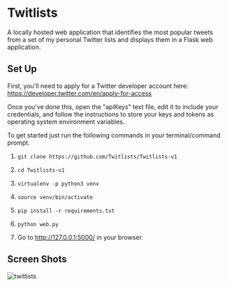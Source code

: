 # Twitlists

A locally hosted web application that identifies the most popular tweets from a set of my personal Twitter lists and displays them in a Flask web application.


## **Set Up**

First, you'll need to apply for a Twitter developer account here: https://developer.twitter.com/en/apply-for-access

Once you've done this, open the "apiKeys" text file,  edit it to include your credentials, and follow the instructions to store your keys and tokens as operating system environment variables. 

To get started just run the following commands in your terminal/command prompt.

1. `git clone https://github.com/Twitlists/Twitlists-v1` 

2. `cd Twitlists-v1`

2. `virtualenv -p python3 venv`
	
3. `source venv/bin/activate`

4. `pip install -r requirements.txt`

5. `python web.py`

6.  Go to http://127.0.0.1:5000/  in your browser.

## **Screen Shots**
![twitlists](https://user-images.githubusercontent.com/5001385/96349485-db7b5880-1064-11eb-8588-a09810959854.png)



